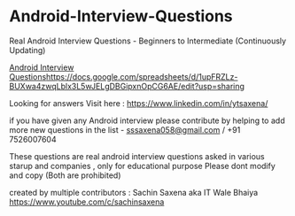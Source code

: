 # Android-Interview-Questions
Real Android Interview Questions - Beginners to Intermediate (Continuously Updating)


[Android Interview Questions](https://docs.google.com/spreadsheets/d/1upFRZLz-BUXwa4zwqLblx3L5wJELgDBGipxnOpCG6AE/edit?usp=sharing)https://docs.google.com/spreadsheets/d/1upFRZLz-BUXwa4zwqLblx3L5wJELgDBGipxnOpCG6AE/edit?usp=sharing

Looking for answers Visit here : https://www.linkedin.com/in/ytsaxena/


if you have given any Android interview please contribute by helping to add more new questions in the list - sssaxena058@gmail.com / +91 7526007604


These questions are real android interview questions asked in various starup and companies , only for educational purpose
Please dont modify and copy (Both are prohibited) 

created by multiple contributors : 
Sachin Saxena aka IT Wale Bhaiya https://www.youtube.com/c/sachinsaxena
